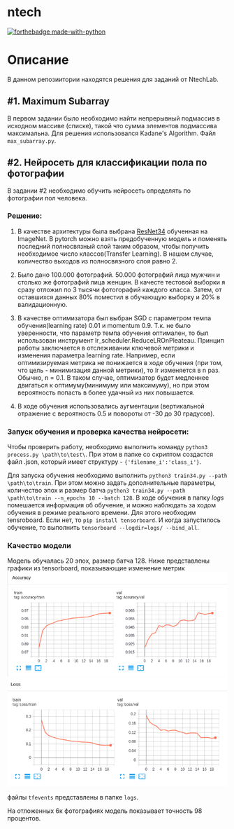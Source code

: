 # ntech

[![forthebadge made-with-python](http://ForTheBadge.com/images/badges/made-with-python.svg)](https://www.python.org/)


# Описание
В данном репозиитории находятся решения для заданий от NtechLab.

## #1. Maximum Subarray
В первом задании было необходимо найти непрерывный подмассив в исходном массиве (списке), такой что сумма элементов подмассива максимальна. Для решения использовался
Kadane's Algorithm. Файл `max_subarray.py`.

## #2. Нейросеть для классификации пола по фотографии
В задании #2 необходимо обучить нейросеть определять по фотографии пол человека.

### Решение:
1. В качестве архитектуры была выбрана [ResNet34](https://arxiv.org/abs/1512.03385) обученная на ImageNet. В pytorch можно взять предобученную модель и поменять последний полносвязный слой таким образом, чтобы
получить необходимое число классов(Transfer Learning). В нашем случае, количество выходов из полносвязного слоя равно 2.

2. Было дано 100.000 фотографий. 50.000 фотографий лица мужчин и столько же фотографий лица женщин. В качесте тестовой выборки я сразу отложил по 3 тысячи фотогорафий каждого класса. Затем, от оставшихся данных 80% поместил в обучающую выборку и 20% в валидационную.

3. В качестве оптимизатора был выбран SGD с параметром темпа обучения(learning rate) 0.01 и momentum 0.9. Т.к. не было уверенности, что параметр темпа обучения оптимален, то был использован инструмент lr_scheduler.ReduceLROnPleateau. Принцип работы заключается в отслеживании ключевой метрики и изменения параметра learning rate.
Например, если оптимизируемая метрика не понижается в ходе обучения (при том, что цель - минимизация данной метрики), то lr изменяется в n раз. Обычно, n = 0.1. В таком случае, оптимизатор будет медленнее двигаться к оптимуму(минимуму или максимуму), но при этом вероятность попасть в более удачный из них повышается.

4. В ходе обучения использовались аугментации (вертикальной отражение с вероятность 0.5 и повороты от -30 до 30 градусов).

### Запуск обучения и проверка качества нейросети:

Чтобы проверить работу, необходимо выполнить команду `python3 process.py \path\to\test\`. При этом в папке со скриптом создастся файл .json, который имеет структуру - 
`{'filename_i':'class_i'}`.

Для запуска обучения необходимо выполнить `python3 train34.py --path \path\to\train`. При этом можно задать дополнительные параметры, количество эпох и размер батча `python3 train34.py --path \path\to\train --n_epochs 10 --batch 128`. В ходе обучения в папку *logs* помешается информация об обучение, и можно наблюдать за ходом обучения в режиме реального времени. Для этого необходим tensroboard.
Если нет, то `pip install tensorboard`. И когда запустилось обучение, то выполнить `tensorboard --logdir=logs/ --bind_all`.

### Качество модели
Модель обучалась 20 эпох, размер батча 128. Ниже представлены графики из tensorboard, показывающие изменение метрик
![значение точности на обучающей и тренировочной выборках](https://github.com/HuviX/ntech/blob/master/resnet_accuracy.png)
![значение функции потерь (кроссэнтропия) на обучающей и тренировочной выборках](https://github.com/HuviX/ntech/blob/master/loss_resnet.png)

файлы `tfevents` представлены в папке `logs`.

На отложенных 6к фотографиях модель показывает точность 98 процентов. 


